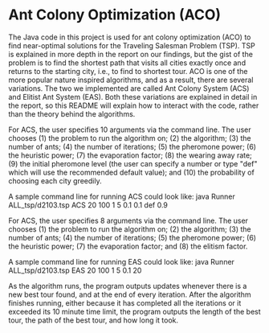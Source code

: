 # Ant Colony Optimization (ACO)

The Java code in this project is used for ant colony optimization (ACO) to find near-optimal solutions for the Traveling Salesman Problem (TSP). TSP is explained in more depth in the report on our findings, but the gist of the problem is to find the shortest path that visits all cities exactly once and returns to the starting city, i.e., to find to shortest tour. ACO is one of the more popular nature inspired algorithms, and as a result, there are several variations. The two we implemented are called Ant Colony System (ACS) and Elitist Ant System (EAS). Both these variations are explained in detail in the report, so this README will explain how to interact with the code, rather than the theory behind the algorithms.

For ACS, the user specifies 10 arguments via the command line. The user chooses (1) the problem to run the algorithm on; (2) the algorithm; (3) the number of ants; (4) the number of iterations; (5) the pheromone power; (6) the heuristic power; (7) the evaporation factor; (8) the wearing away rate; (9) the initial pheromone level (the user can specify a number or type "def" which will use the recommended default value); and (10) the probability of choosing each city greedily.

A sample command line for running ACS could look like: java Runner ALL_tsp/d2103.tsp ACS 20 100 1 5 0.1 0.1 def 0.9

For ACS, the user specifies 8 arguments via the command line. The user chooses (1) the problem to run the algorithm on; (2) the algorithm; (3) the number of ants; (4) the number of iterations; (5) the pheromone power; (6) the heuristic power; (7) the evaporation factor; and (8) the elitism factor.

A sample command line for running EAS could look like: java Runner ALL_tsp/d2103.tsp EAS 20 100 1 5 0.1 20

As the algorithm runs, the program outputs updates whenever there is a new best tour found, and at the end of every iteration. After the algorithm finishes running, either because it has completed all the iterations or it exceeded its 10 minute time limit, the program outputs the length of the best tour, the path of the best tour, and how long it took.
